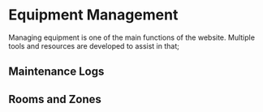 # Equipment Management

Managing equipment is one of the main functions of the website. Multiple tools and resources are developed to assist in that;

## Maintenance Logs

## Rooms and Zones